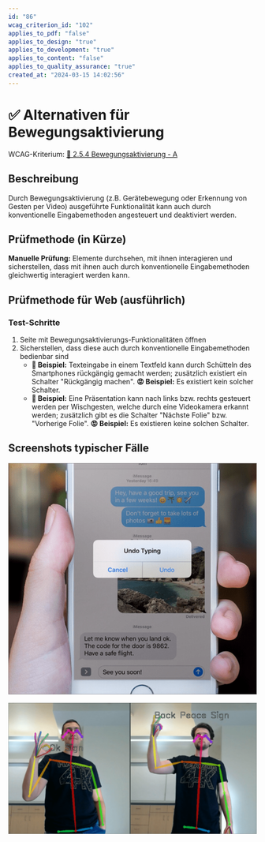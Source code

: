 ```yaml
---
id: "86"
wcag_criterion_id: "102"
applies_to_pdf: "false"
applies_to_design: "true"
applies_to_development: "true"
applies_to_content: "false"
applies_to_quality_assurance: "true"
created_at: "2024-03-15 14:02:56"
---
```


# ✅ Alternativen für Bewegungsaktivierung

WCAG-Kriterium: [📜 2.5.4 Bewegungsaktivierung - A](..)

## Beschreibung

Durch Bewegungsaktivierung (z.B. Gerätebewegung oder Erkennung von Gesten per Video) ausgeführte Funktionalität kann auch durch konventionelle Eingabemethoden angesteuert und deaktiviert werden.

## Prüfmethode (in Kürze)

**Manuelle Prüfung:** Elemente durchsehen, mit ihnen interagieren und sicherstellen, dass mit ihnen auch durch konventionelle Eingabemethoden gleichwertig interagiert werden kann.

## Prüfmethode für Web (ausführlich)

### Test-Schritte

1. Seite mit Bewegungsaktivierungs-Funktionalitäten öffnen
1. Sicherstellen, dass diese auch durch konventionelle Eingabemethoden bedienbar sind
    - **🙂 Beispiel:** Texteingabe in einem Textfeld kann durch Schütteln des Smartphones rückgängig gemacht werden; zusätzlich existiert ein Schalter "Rückgängig machen".
        **😡 Beispiel:** Es existiert kein solcher Schalter.
    - **🙂 Beispiel:** Eine Präsentation kann nach links bzw. rechts gesteuert werden per Wischgesten, welche durch eine Videokamera erkannt werden; zusätzlich gibt es die Schalter "Nächste Folie" bzw. "Vorherige Folie".
        **😡 Beispiel:** Es existieren keine solchen Schalter.

## Screenshots typischer Fälle

![Undo-Funktion bei Schütteln in iOS](images/undo-funktion-bei-schtteln-in-ios.png)

![Gesten-Erkennung per Video-Kamera](images/gesten-erkennung-per-video-kamera.png)